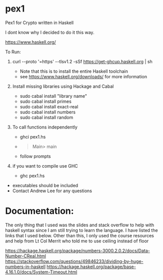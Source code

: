 # pex1
Pex1 for Crypto written in Haskell

I dont know why I decided to do it this way.

https://www.haskell.org/

To Run:
1. curl --proto '=https' --tlsv1.2 -sSf https://get-ghcup.haskell.org | sh
	* Note that this is to install the entire Haskell toolchain
	* see https://www.haskell.org/downloads/ for more information

3. Install missing libraries using Hackage and Cabal
	- sudo cabal install "library name"
	- sudo cabal install primes
	- sudo cabal install exact-real
	- sudo cabal install numbers
	- sudo cabal install random

4. To call functions independently
	- ghci pex1.hs
	- > Main> main
	- follow prompts

5. if you want to compile use GHC
	- ghc pex1.hs

* executables should be included
* Contact Andrew Lee for any questions

# Documentation:
The only thing that I used was the slides and stack overflow to help
with haskell syntax since I am still trying to learn the language. I have listed
the links that I used below. Other than this, I only used the course resources
and help from Lt Col Merrit who told me to use ceiling instead of floor

https://hackage.haskell.org/package/numbers-3000.2.0.2/docs/Data-Number-CReal.html
https://stackoverflow.com/questions/49846233/dividing-by-huge-numbers-in-haskell
https://hackage.haskell.org/package/base-4.16.1.0/docs/System-Timeout.html
